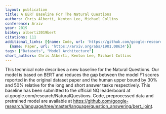 ```yaml
---
layout: publication
title: A BERT Baseline For The Natural Questions
authors: Chris Alberti, Kenton Lee, Michael Collins
conference: Arxiv
year: 2019
bibkey: alberti2019bert
citations: 111
additional_links: [{name: Code, url: 'https://github.com/google-research/language/tree/master/language/question_answering/bert_joint'},
  {name: Paper, url: 'https://arxiv.org/abs/1901.08634'}]
tags: ["Datasets", "Model Architecture"]
short_authors: Chris Alberti, Kenton Lee, Michael Collins
---
```

This technical note describes a new baseline for the Natural Questions. Our
model is based on BERT and reduces the gap between the model F1 scores reported
in the original dataset paper and the human upper bound by 30% and 50% relative
for the long and short answer tasks respectively. This baseline has been
submitted to the official NQ leaderboard at
ai.google.com/research/NaturalQuestions. Code, preprocessed data and pretrained
model are available at
https://github.com/google-research/language/tree/master/language/question_answering/bert_joint.